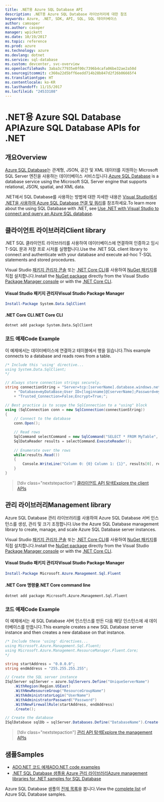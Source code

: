 ```yaml
---
title: .NET용 Azure SQL Database API
description: .NET용 Azure SQL Database 라이브러리에 대한 참조
keywords: Azure, .NET, SDK, API, SQL, SQL 데이터베이스
author: camsoper
ms.author: casoper
manager: wpickett
ms.date: 10/19/2017
ms.topic: reference
ms.prod: azure
ms.technology: azure
ms.devlang: dotnet
ms.service: sql-database
ms.custom: devcenter, svc-overview
ms.openlocfilehash: 3aba3c77935e0f00c7396b4cafa06be32ae2a50d
ms.sourcegitcommit: c360a22d5bff6eedd714b28b847d2f26b06665f4
ms.translationtype: HT
ms.contentlocale: ko-KR
ms.lasthandoff: 11/15/2017
ms.locfileid: "24533108"
---
```

# <a name="azure-sql-database-apis-for-net"></a><span data-ttu-id="9869e-104">.NET용 Azure SQL Database API</span><span class="sxs-lookup"><span data-stu-id="9869e-104">Azure SQL Database APIs for .NET</span></span>

## <a name="overview"></a><span data-ttu-id="9869e-105">개요</span><span class="sxs-lookup"><span data-stu-id="9869e-105">Overview</span></span>

<span data-ttu-id="9869e-106">[Azure SQL Database](https://docs.microsoft.com/azure/sql-database/sql-database-technical-overview)는 관계형, JSON, 공간 및 XML 데이터를 지원하는 Microsoft SQL Server 엔진을 사용하는 데이터베이스 서비스입니다.</span><span class="sxs-lookup"><span data-stu-id="9869e-106">[Azure SQL Database](https://docs.microsoft.com/azure/sql-database/sql-database-technical-overview) is a database service using the Microsoft SQL Server engine that supports relational, JSON, spatial, and XML data.</span></span> 

<span data-ttu-id="9869e-107">.NET에서 SQL Database를 사용하는 방법에 대한 자세한 내용은 [Visual Studio에서 .NET을 사용하여 Azure SQL Database 연결 및 쿼리](https://docs.microsoft.com/azure/sql-database/sql-database-connect-query-dotnet-visual-studio)를 참조하세요.</span><span class="sxs-lookup"><span data-stu-id="9869e-107">To learn more about the using SQL Database with .NET, see [Use .NET with Visual Studio to connect and query an Azure SQL database](https://docs.microsoft.com/azure/sql-database/sql-database-connect-query-dotnet-visual-studio).</span></span>

## <a name="client-library"></a><span data-ttu-id="9869e-108">클라이언트 라이브러리</span><span class="sxs-lookup"><span data-stu-id="9869e-108">Client library</span></span>

<span data-ttu-id="9869e-109">.NET SQL 클라이언트 라이브러리를 사용하여 데이터베이스에 연결하여 인증하고 임시 T-SQL 문과 저장 프로 시저를 실행합니다.</span><span class="sxs-lookup"><span data-stu-id="9869e-109">Use the .NET SQL client library to connect and authenticate with your database and execute ad-hoc T-SQL statements and stored procedures.</span></span>

<span data-ttu-id="9869e-110">Visual Studio [패키지 관리자 콘솔](https://docs.microsoft.com/nuget/tools/package-manager-console) 또는 [.NET Core CLI](https://docs.microsoft.com/dotnet/core/tools/dotnet-add-package)를 사용하여 [NuGet 패키지]( https://www.nuget.org/packages/System.Data.SqlClient)를 직접 설치합니다.</span><span class="sxs-lookup"><span data-stu-id="9869e-110">Install the [NuGet package]( https://www.nuget.org/packages/System.Data.SqlClient) directly from the Visual Studio [Package Manager console](https://docs.microsoft.com/nuget/tools/package-manager-console) or with the [.NET Core CLI](https://docs.microsoft.com/dotnet/core/tools/dotnet-add-package).</span></span>

#### <a name="visual-studio-package-manager"></a><span data-ttu-id="9869e-111">Visual Studio 패키지 관리자</span><span class="sxs-lookup"><span data-stu-id="9869e-111">Visual Studio Package Manager</span></span>

```powershell
Install-Package System.Data.SqlClient
```

#### <a name="net-core-cli"></a><span data-ttu-id="9869e-112">.NET Core CLI</span><span class="sxs-lookup"><span data-stu-id="9869e-112">.NET Core CLI</span></span>

```bash
dotnet add package System.Data.SqlClient
```

### <a name="code-example"></a><span data-ttu-id="9869e-113">코드 예제</span><span class="sxs-lookup"><span data-stu-id="9869e-113">Code Example</span></span>

<span data-ttu-id="9869e-114">이 예제에서는 데이터베이스에 연결하고 테이블에서 행을 읽습니다.</span><span class="sxs-lookup"><span data-stu-id="9869e-114">This example connects to a database and reads rows from a table.</span></span>

```csharp
/* Include this 'using' directive...
using System.Data.SqlClient;
*/

// Always store connection strings securely. 
string connectionString = "Server=tcp:[serverName].database.windows.net;" 
    + "Database=myDataBase;User ID=[loginname]@[serverName];Password=myPassword;"
    + "Trusted_Connection=False;Encrypt=True;";

// Best practice is to scope the SqlConnection to a "using" block
using (SqlConnection conn = new SqlConnection(connectionString))
{
    // Connect to the database
    conn.Open();

    // Read rows
    SqlCommand selectCommand = new SqlCommand("SELECT * FROM MyTable", conn);
    SqlDataReader results = selectCommand.ExecuteReader();
    
    // Enumerate over the rows
    while(results.Read())
    {
        Console.WriteLine("Column 0: {0} Column 1: {1}", results[0], results[1]);
    }
}
```

> [!div class="nextstepaction"]
> [<span data-ttu-id="9869e-115">클라이언트 API 탐색</span><span class="sxs-lookup"><span data-stu-id="9869e-115">Explore the client APIs</span></span>](/dotnet/api/overview/azure/sql/client)

## <a name="management-library"></a><span data-ttu-id="9869e-116">관리 라이브러리</span><span class="sxs-lookup"><span data-stu-id="9869e-116">Management library</span></span>

<span data-ttu-id="9869e-117">Azure SQL Database 관리 라이브러리를 사용하여 Azure SQL Database 서버 인스턴스를 생성, 관리 및 크기 조정합니다.</span><span class="sxs-lookup"><span data-stu-id="9869e-117">Use the Azure SQL Database management library to create, manage, and scale Azure SQL Database server instances.</span></span>

<span data-ttu-id="9869e-118">Visual Studio [패키지 관리자 콘솔](https://docs.microsoft.com/nuget/tools/package-manager-console) 또는 [.NET Core CLI](https://docs.microsoft.com/dotnet/core/tools/dotnet-add-package)를 사용하여 [NuGet 패키지](https://www.nuget.org/packages/Microsoft.Azure.Management.Sql.Fluent/)를 직접 설치합니다.</span><span class="sxs-lookup"><span data-stu-id="9869e-118">Install the [NuGet package](https://www.nuget.org/packages/Microsoft.Azure.Management.Sql.Fluent/) directly from the Visual Studio [Package Manager console](https://docs.microsoft.com/nuget/tools/package-manager-console) or with the [.NET Core CLI](https://docs.microsoft.com/dotnet/core/tools/dotnet-add-package).</span></span>

#### <a name="visual-studio-package-manager"></a><span data-ttu-id="9869e-119">Visual Studio 패키지 관리자</span><span class="sxs-lookup"><span data-stu-id="9869e-119">Visual Studio Package Manager</span></span>

```powershell
Install-Package Microsoft.Azure.Management.Sql.Fluent
``` 

#### <a name="net-core-command-line"></a><span data-ttu-id="9869e-120">.NET Core 명령줄</span><span class="sxs-lookup"><span data-stu-id="9869e-120">.NET Core command line</span></span>

```bash
dotnet add package Microsoft.Azure.Management.Sql.Fluent
```

### <a name="code-example"></a><span data-ttu-id="9869e-121">코드 예제</span><span class="sxs-lookup"><span data-stu-id="9869e-121">Code Example</span></span>

<span data-ttu-id="9869e-122">이 예제에서는 새 SQL Database 서버 인스턴스를 만든 다음 해당 인스턴스에 새 데이터베이스를 만듭니다.</span><span class="sxs-lookup"><span data-stu-id="9869e-122">This example creates a new SQL Database server instance and then creates a new database on that instance.</span></span>

```csharp
/* Include these 'using' directives...
using Microsoft.Azure.Management.Sql.Fluent;
using Microsoft.Azure.Management.ResourceManager.Fluent.Core;
*/

string startAddress = "0.0.0.0";
string endAddress = "255.255.255.255";

// Create the SQL server instance
ISqlServer sqlServer = azure.SqlServers.Define("UniqueServerName")
    .WithRegion(Region.USEast)
    .WithNewResourceGroup("ResourceGroupName")
    .WithAdministratorLogin("UserName")
    .WithAdministratorPassword("Password")
    .WithNewFirewallRule(startAddress, endAddress)
    .Create();

// Create the database
ISqlDatabase sqlDb = sqlServer.Databases.Define("DatabaseName").Create();
```

> [!div class="nextstepaction"]
> [<span data-ttu-id="9869e-123">관리 API 탐색</span><span class="sxs-lookup"><span data-stu-id="9869e-123">Explore the management APIs</span></span>](/dotnet/api/overview/azure/sql/management)

## <a name="samples"></a><span data-ttu-id="9869e-124">샘플</span><span class="sxs-lookup"><span data-stu-id="9869e-124">Samples</span></span>

- [<span data-ttu-id="9869e-125">ADO.NET 코드 예제</span><span class="sxs-lookup"><span data-stu-id="9869e-125">ADO.NET code examples</span></span>](/dotnet/framework/data/adonet/ado-net-code-examples)
- [<span data-ttu-id="9869e-126">.NET SQL Database 샘플용 Azure 관리 라이브러리</span><span class="sxs-lookup"><span data-stu-id="9869e-126">Azure management libraries for .NET samples for SQL Database</span></span>](/dotnet/azure/dotnet-sdk-azure-sql-database-samples)

<span data-ttu-id="9869e-127">Azure SQL Database 샘플의 [전체 목록](https://azure.microsoft.com/en-us/resources/samples/?platform=dotnet&term=sql+database)을 봅니다.</span><span class="sxs-lookup"><span data-stu-id="9869e-127">View the [complete list](https://azure.microsoft.com/en-us/resources/samples/?platform=dotnet&term=sql+database) of Azure SQL Database samples.</span></span>

